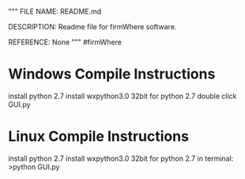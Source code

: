 """
FILE NAME: README.md

DESCRIPTION: Readme file for firmWhere software.


REFERENCE: None
"""
#firmWhere

# Windows Compile Instructions
install python 2.7
install wxpython3.0 32bit for python 2.7
double click GUI.py

# Linux Compile Instructions
install python 2.7
install wxpython3.0 32bit for python 2.7
in terminal: >python GUI.py

